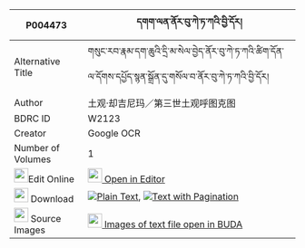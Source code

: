|P004473|དགག་ལན་ནོར་བུ་ཀེ་ཏ་ཀའི་བྱི་དོར། 
| --- | --- 
|Alternative Title |གསུང་རབ་རྣམ་དག་ཆུའི་དྲི་མ་སེལ་བྱེད་ནོར་བུ་ཀེ་ཏ་ཀའི་ཚིག་དོན་ལ་དོགས་དཔྱོད་སྙན་སྒྲོན་དུ་གསོལ་བ་ནོར་བུ་ཀེ་ཏ་ཀའི་བྱི་དོར།
|Author| 土观·却吉尼玛／第三世土观呼图克图
|BDRC ID | W2123
|Creator | Google OCR
|Number of Volumes| 1
|<img width="25" src="https://img.icons8.com/color/25/000000/edit-property.png">Edit Online| [<img width="25" src="https://avatars.githubusercontent.com/u/45091458?s=200&v=4"> Open in Editor](http://editor.openpecha.org/P004473)
|<img width="25" src="https://img.icons8.com/fluent/48/000000/download-2.png"/>  Download | [![](https://img.icons8.com/color/20/000000/txt.png)Plain Text](https://github.com/Openpecha/P004473/releases/download/v1/gaklen_norbu_ketaka_i_jidor_plain_P004473.zip), [![](https://img.icons8.com/color/20/000000/txt.png)Text with Pagination](https://github.com/Openpecha/P004473/releases/download/v1/gaklen_norbu_ketaka_i_jidor_pages_P004473.zip)
|<img width="25" src="https://img.icons8.com/plasticine/100/000000/pictures-folder.png"/>  Source Images | [<img width="25" src="https://library.bdrc.io/icons/BUDA-small.svg"> Images of text file open in BUDA](https://library.bdrc.io/show/bdr:W2123)